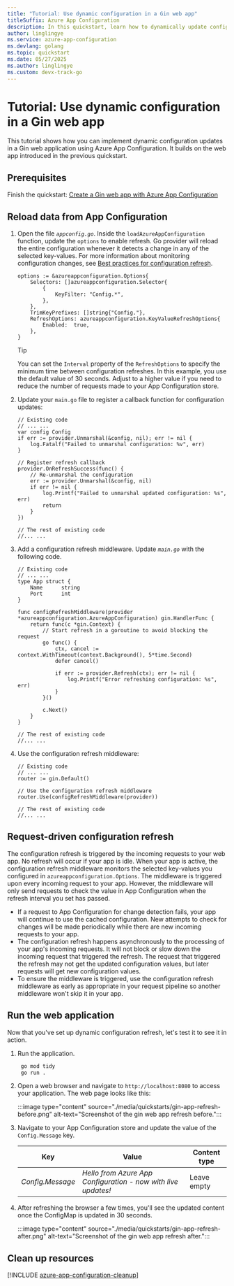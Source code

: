 ```yaml
---
title: "Tutorial: Use dynamic configuration in a Gin web app"
titleSuffix: Azure App Configuration
description: In this quickstart, learn how to dynamically update configuration data for Gin web applications
author: linglingye
ms.service: azure-app-configuration
ms.devlang: golang
ms.topic: quickstart
ms.date: 05/27/2025
ms.author: linglingye
ms.custom: devx-track-go
---
```


# Tutorial: Use dynamic configuration in a Gin web app

This tutorial shows how you can implement dynamic configuration updates in a Gin web application using Azure App Configuration. It builds on the web app introduced in the previous quickstart.

## Prerequisites

Finish the quickstart: [Create a Gin web app with Azure App Configuration](./quickstart-go-web-app.md)

## Reload data from App Configuration

1. Open the file *`appconfig.go`*. Inside the `loadAzureAppConfiguration` function, update the `options` to enable refresh. Go provider will reload the entire configuration whenever it detects a change in any of the selected key-values. For more information about monitoring configuration changes, see [Best practices for configuration refresh](./howto-best-practices.md#configuration-refresh).

    ```golang
    options := &azureappconfiguration.Options{
        Selectors: []azureappconfiguration.Selector{
            {
                KeyFilter: "Config.*",
            },
        },
        TrimKeyPrefixes: []string{"Config."},
        RefreshOptions: azureappconfiguration.KeyValueRefreshOptions{
            Enabled:  true,
        },
    }
    ```

    > [!TIP]
    > You can set the `Interval` property of the `RefreshOptions` to specify the minimum time between configuration refreshes. In this example, you use the default value of 30 seconds. Adjust to a higher value if you need to reduce the number of requests made to your App Configuration store.

1. Update your `main.go` file to register a callback function for configuration updates:

    ```golang
    // Existing code
    // ... ...
    var config Config
    if err := provider.Unmarshal(&config, nil); err != nil {
        log.Fatalf("Failed to unmarshal configuration: %v", err)
    }

    // Register refresh callback
    provider.OnRefreshSuccess(func() {
        // Re-unmarshal the configuration
        err := provider.Unmarshal(&config, nil)
        if err != nil {
            log.Printf("Failed to unmarshal updated configuration: %s", err)
            return
        }
    })

    // The rest of existing code
    //... ...
    ```

1. Add a configuration refresh middleware. Update *`main.go`* with the following code.

    ```golang
    // Existing code
    // ... ...
    type App struct {
        Name      string
        Port      int
    }

    func configRefreshMiddleware(provider *azureappconfiguration.AzureAppConfiguration) gin.HandlerFunc {
        return func(c *gin.Context) {
            // Start refresh in a goroutine to avoid blocking the request
            go func() {
                ctx, cancel := context.WithTimeout(context.Background(), 5*time.Second)
                defer cancel()

                if err := provider.Refresh(ctx); err != nil {
                    log.Printf("Error refreshing configuration: %s", err)
                }
            }()

            c.Next()
        }
    }

    // The rest of existing code
    //... ...
    ```

1. Use the configuration refresh middleware:

    ```golang
    // Existing code
    // ... ...
    router := gin.Default()

    // Use the configuration refresh middleware
    router.Use(configRefreshMiddleware(provider))

    // The rest of existing code
    //... ...
    ```

## Request-driven configuration refresh

The configuration refresh is triggered by the incoming requests to your web app. No refresh will occur if your app is idle. When your app is active, the configuration refresh middleware monitors the selected key-values you configured in `azureappconfiguration.Options`. The middleware is triggered upon every incoming request to your app. However, the middleware will only send requests to check the value in App Configuration when the refresh interval you set has passed.

- If a request to App Configuration for change detection fails, your app will continue to use the cached configuration. New attempts to check for changes will be made periodically while there are new incoming requests to your app.
- The configuration refresh happens asynchronously to the processing of your app's incoming requests. It will not block or slow down the incoming request that triggered the refresh. The request that triggered the refresh may not get the updated configuration values, but later requests will get new configuration values.
- To ensure the middleware is triggered, use the configuration refresh middleware as early as appropriate in your request pipeline so another middleware won't skip it in your app.

## Run the web application

Now that you've set up dynamic configuration refresh, let's test it to see it in action.

1. Run the application.

   ```bash
    go mod tidy
    go run .
   ```

1. Open a web browser and navigate to `http://localhost:8080` to access your application. The web page looks like this:

    :::image type="content" source="./media/quickstarts/gin-app-refresh-before.png" alt-text="Screenshot of the gin web app refresh before.":::

1. Navigate to your App Configuration store and update the value of the `Config.Message` key.

    | Key                    | Value                                  | Content type       |
    |------------------------|----------------------------------------|--------------------|
    | *Config.Message*       | *Hello from Azure App Configuration - now with live updates!*               | Leave empty        |

1. After refreshing the browser a few times, you'll see the updated content once the ConfigMap is updated in 30 seconds.

    :::image type="content" source="./media/quickstarts/gin-app-refresh-after.png" alt-text="Screenshot of the gin web app refresh after.":::


## Clean up resources

[!INCLUDE [azure-app-configuration-cleanup](../../includes/azure-app-configuration-cleanup.md)]
